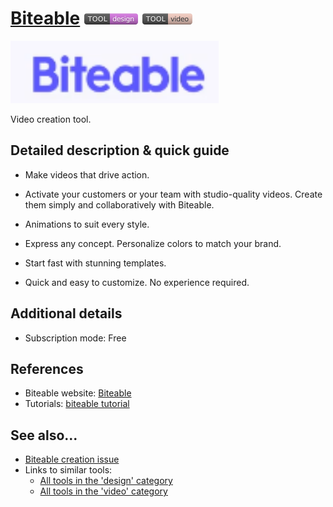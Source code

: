 # [Biteable](https://biteable.com/)  [<img src="images/design.png" align="bottom">](https://github.com/e-CLOSE/Toolbox/issues?q=label%3A01_TOOL+label%3Adesign) [<img src="images/video.png" align="bottom">](https://github.com/e-CLOSE/Toolbox/issues?q=label%3A01_TOOL+label%3Avideo)

[<img src="images/biteable.png" align="bottom" height="100" alt="biteable Logo">](https://biteable.com/)

Video creation tool.


## Detailed description & quick guide

+ Make videos that drive action.

+ Activate your customers or your team with studio-quality videos. Create them simply and collaboratively with Biteable.

+ Animations to suit every style.

+ Express any concept. Personalize colors to match your brand.

+ Start fast with stunning templates.

+ Quick and easy to customize. No experience required.


## Additional details

- Subscription mode: Free


## References

- Biteable website: [Biteable](https://biteable.com/)
- Tutorials: [biteable tutorial](https://www.youtube.com/c/BiteableVideoMaker/videos)


## See also...

- [Biteable creation issue](https://github.com/e-CLOSE/Toolbox/issues/94)
- Links to similar tools:
  - [All tools in the 'design' category](https://github.com/e-CLOSE/Toolbox/issues?q=label%3A01_TOOL+label%3Adesign)
  - [All tools in the 'video' category](https://github.com/e-CLOSE/Toolbox/issues?q=label%3A01_TOOL+label%3Avideo)
